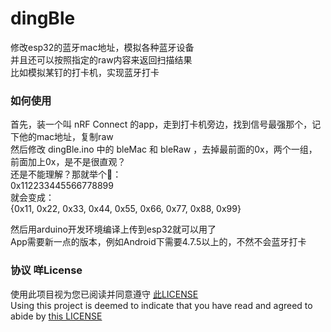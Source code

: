 # dingBle
修改esp32的蓝牙mac地址，模拟各种蓝牙设备  
并且还可以按照指定的raw内容来返回扫描结果  
比如模拟某钉的打卡机，实现蓝牙打卡

### 如何使用
首先，装一个叫 nRF Connect 的app，走到打卡机旁边，找到信号最强那个，记下他的mac地址，复制raw  
然后修改 dingBle.ino 中的 bleMac 和 bleRaw ，去掉最前面的0x，两个一组，前面加上0x，是不是很直观？  
还是不能理解？那就举个🌰：  
0x112233445566778899  
就会变成：  
{0x11, 0x22, 0x33, 0x44, 0x55, 0x66, 0x77, 0x88, 0x99}  
  
然后用arduino开发环境编译上传到esp32就可以用了  
App需要新一点的版本，例如Android下需要4.7.5以上的，不然不会蓝牙打卡


### 协议 咩License
使用此项目视为您已阅读并同意遵守 [此LICENSE](https://github.com/zanjie1999/LICENSE)   
Using this project is deemed to indicate that you have read and agreed to abide by [this LICENSE](https://github.com/zanjie1999/LICENSE)   


